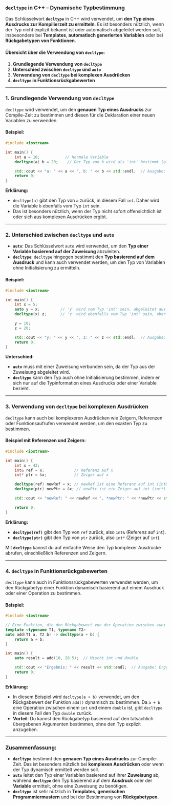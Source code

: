 ### `decltype` in C++ – Dynamische Typbestimmung

Das Schlüsselwort **`decltype`** in C++ wird verwendet, um **den Typ eines Ausdrucks zur Kompilierzeit zu ermitteln**. Es ist besonders nützlich, wenn der Typ nicht explizit bekannt ist oder automatisch abgeleitet werden soll, insbesondere bei **Templates**, **automatisch generierten Variablen** oder bei **Rückgabetypen von Funktionen**.

#### Übersicht über die Verwendung von `decltype`:
1. **Grundlegende Verwendung von `decltype`**
2. **Unterschied zwischen `decltype` und `auto`**
3. **Verwendung von `decltype` bei komplexen Ausdrücken**
4. **`decltype` in Funktionsrückgabewerten**

---

### 1. **Grundlegende Verwendung von `decltype`**

`decltype` wird verwendet, um den **genauen Typ eines Ausdrucks** zur Compile-Zeit zu bestimmen und diesen für die Deklaration einer neuen Variablen zu verwenden.

#### Beispiel:
```cpp
#include <iostream>

int main() {
    int a = 10;           // Normale Variable
    decltype(a) b = 20;    // Der Typ von b wird als 'int' bestimmt (gleich wie a)

    std::cout << "a: " << a << ", b: " << b << std::endl;  // Ausgabe: a: 10, b: 20
    return 0;
}
```

**Erklärung:**
- `decltype(a)` gibt den Typ von `a` zurück, in diesem Fall `int`. Daher wird die Variable `b` ebenfalls vom Typ `int` sein.
- Das ist besonders nützlich, wenn der Typ nicht sofort offensichtlich ist oder sich aus komplexen Ausdrücken ergibt.

---

### 2. **Unterschied zwischen `decltype` und `auto`**

- **`auto`**: Das Schlüsselwort `auto` wird verwendet, um den **Typ einer Variable basierend auf der Zuweisung** abzuleiten.
- **`decltype`**: `decltype` hingegen bestimmt den **Typ basierend auf dem Ausdruck** und kann auch verwendet werden, um den Typ von Variablen ohne Initialisierung zu ermitteln.

#### Beispiel:
```cpp
#include <iostream>

int main() {
    int x = 5;
    auto y = x;         // 'y' wird vom Typ 'int' sein, abgeleitet aus der Zuweisung
    decltype(x) z;      // 'z' wird ebenfalls vom Typ 'int' sein, aber ohne Initialisierung

    y = 10;
    z = 20;

    std::cout << "y: " << y << ", z: " << z << std::endl;  // Ausgabe: y: 10, z: 20
    return 0;
}
```

**Unterschied:**
- **`auto`** muss mit einer Zuweisung verbunden sein, da der Typ aus der Zuweisung abgeleitet wird.
- **`decltype`** kann den Typ auch ohne Initialisierung bestimmen, indem er sich nur auf die Typinformation eines Ausdrucks oder einer Variable bezieht.

---

### 3. **Verwendung von `decltype` bei komplexen Ausdrücken**

`decltype` kann auch bei komplexeren Ausdrücken wie Zeigern, Referenzen oder Funktionsaufrufen verwendet werden, um den exakten Typ zu bestimmen.

#### Beispiel mit Referenzen und Zeigern:
```cpp
#include <iostream>

int main() {
    int x = 42;
    int& ref = x;             // Referenz auf x
    int* ptr = &x;            // Zeiger auf x

    decltype(ref) newRef = x; // newRef ist eine Referenz auf int (int&)
    decltype(ptr) newPtr = &x; // newPtr ist ein Zeiger auf int (int*)

    std::cout << "newRef: " << newRef << ", *newPtr: " << *newPtr << std::endl;  // Ausgabe: newRef: 42, *newPtr: 42

    return 0;
}
```

**Erklärung:**
- **`decltype(ref)`** gibt den Typ von `ref` zurück, also `int&` (Referenz auf `int`).
- **`decltype(ptr)`** gibt den Typ von `ptr` zurück, also `int*` (Zeiger auf `int`).
  
Mit **`decltype`** kannst du auf einfache Weise den Typ komplexer Ausdrücke abrufen, einschließlich Referenzen und Zeigern.

---

### 4. **`decltype` in Funktionsrückgabewerten**

`decltype` kann auch in Funktionsrückgabewerten verwendet werden, um den Rückgabetyp einer Funktion dynamisch basierend auf einem Ausdruck oder einer Operation zu bestimmen.

#### Beispiel:
```cpp
#include <iostream>

// Eine Funktion, die den Rückgabewert von der Operation zwischen zwei Parametern ableitet
template <typename T1, typename T2>
auto add(T1 a, T2 b) -> decltype(a + b) {
    return a + b;
}

int main() {
    auto result = add(10, 20.5);  // Mischt int und double

    std::cout << "Ergebnis: " << result << std::endl;  // Ausgabe: Ergebnis: 30.5
    return 0;
}
```

**Erklärung:**
- In diesem Beispiel wird `decltype(a + b)` verwendet, um den Rückgabewert der Funktion `add()` dynamisch zu bestimmen. Da `a + b` eine Operation zwischen einem `int` und einem `double` ist, gibt `decltype` in diesem Fall den Typ `double` zurück.
- **Vorteil**: Du kannst den Rückgabetyp basierend auf den tatsächlich übergebenen Argumenten bestimmen, ohne den Typ explizit anzugeben.

---

### Zusammenfassung:

- **`decltype`** bestimmt den **genauen Typ eines Ausdrucks** zur Compile-Zeit. Das ist besonders nützlich bei **komplexen Ausdrücken** oder wenn der Typ dynamisch ermittelt werden soll.
- **`auto`** leitet den Typ einer Variablen basierend auf ihrer **Zuweisung** ab, während **`decltype`** den Typ basierend auf dem **Ausdruck** oder der **Variable** ermittelt, ohne eine Zuweisung zu benötigen.
- **`decltype`** ist sehr nützlich in **Templates**, **generischen Programmiermustern** und bei der Bestimmung von **Rückgabetypen**.

